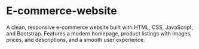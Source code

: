 # E-commerce-website
A clean, responsive e-commerce website built with HTML, CSS, JavaScript, and Bootstrap. Features a modern homepage, product listings with images, prices, and descriptions, and a smooth user experience.

